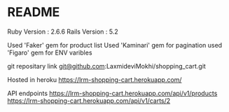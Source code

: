 # README

Ruby Version : 2.6.6
Rails Version : 5.2

Used 'Faker' gem for product list
Used 'Kaminari' gem for pagination
used 'Figaro' gem for ENV varibles

git repositary link
git@github.com:LaxmideviMokhi/shopping_cart.git

Hosted in heroku
https://lrm-shopping-cart.herokuapp.com/

API endpoints
https://lrm-shopping-cart.herokuapp.com/api/v1/products
https://lrm-shopping-cart.herokuapp.com/api/v1/carts/2
